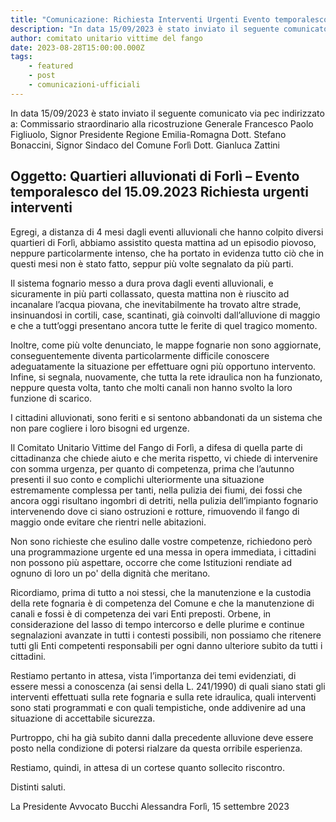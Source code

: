 ```yaml
---
title: "Comunicazione: Richiesta Interventi Urgenti Evento temporalesco del 15.09.2023"
description: "In data 15/09/2023 è stato inviato il seguente comunicato "
author: comitato unitario vittime del fango
date: 2023-08-28T15:00:00.000Z
tags: 
    - featured
    - post
    - comunicazioni-ufficiali
---
```



In data 15/09/2023 è stato inviato il seguente comunicato via pec indirizzato a: Commissario straordinario alla ricostruzione Generale Francesco Paolo Figliuolo, Signor Presidente Regione Emilia-Romagna
Dott. Stefano Bonaccini, Signor Sindaco del Comune Forlì Dott. Gianluca Zattini


## Oggetto: Quartieri alluvionati di Forlì – Evento temporalesco del 15.09.2023 Richiesta urgenti interventi 

Egregi,
a distanza di 4 mesi dagli eventi alluvionali che hanno colpito diversi quartieri di Forlì, abbiamo assistito questa mattina ad un episodio piovoso, neppure particolarmente intenso, che ha portato in evidenza tutto ciò che in questi mesi non è stato fatto, seppur più volte segnalato da più parti.

Il sistema fognario messo a dura prova dagli eventi alluvionali, e sicuramente in più parti collassato, questa mattina non è riuscito ad incanalare l’acqua piovana, che inevitabilmente ha trovato altre strade, insinuandosi in cortili, case, scantinati, già coinvolti dall’alluvione di maggio e che a tutt’oggi presentano ancora tutte le ferite di quel tragico momento.

Inoltre, come più volte denunciato, le mappe fognarie non sono aggiornate, conseguentemente diventa particolarmente difficile conoscere adeguatamente la situazione per effettuare ogni più opportuno intervento.
Infine, si segnala, nuovamente, che tutta la rete idraulica non ha funzionato, neppure questa volta, tanto che molti canali non hanno svolto la loro funzione di scarico.

I cittadini alluvionati, sono feriti e si sentono abbandonati da un sistema che non pare cogliere i loro bisogni ed urgenze.

Il Comitato Unitario Vittime del Fango di Forlì, a difesa di quella parte di cittadinanza che chiede aiuto e che merita rispetto, vi chiede di intervenire con somma urgenza, per quanto di competenza, prima che l’autunno presenti il suo conto e complichi ulteriormente una situazione estremamente complessa per tanti, nella pulizia dei fiumi, dei fossi che ancora oggi risultano ingombri di detriti, nella pulizia dell’impianto fognario intervenendo dove ci siano ostruzioni e rotture, rimuovendo il fango di maggio onde evitare che rientri nelle abitazioni.

Non sono richieste che esulino dalle vostre competenze, richiedono però una programmazione urgente ed una messa in opera immediata, i cittadini non possono più aspettare, occorre che come Istituzioni rendiate ad ognuno di loro un po' della dignità che meritano.

Ricordiamo, prima di tutto a noi stessi, che la manutenzione e la custodia della rete fognaria è di competenza del Comune e che la manutenzione di canali e fossi è di competenza dei vari Enti preposti. 
Orbene, in considerazione del lasso di tempo intercorso e delle plurime e continue segnalazioni avanzate in tutti i contesti possibili, non possiamo che ritenere tutti gli Enti competenti responsabili per ogni danno ulteriore subito da tutti i cittadini.

Restiamo pertanto in attesa, vista l’importanza dei temi evidenziati, di essere messi a conoscenza (ai sensi della L. 241/1990) di quali siano stati gli interventi effettuati sulla rete fognaria e sulla rete idraulica, quali interventi sono stati programmati e con quali tempistiche, onde addivenire ad una situazione di accettabile sicurezza.

Purtroppo, chi ha già subito danni dalla precedente alluvione deve essere posto nella condizione di potersi rialzare da questa orribile esperienza.

Restiamo, quindi, in attesa di un cortese quanto sollecito riscontro. 

Distinti saluti.

La Presidente
Avvocato Bucchi Alessandra
Forlì, 15 settembre 2023

